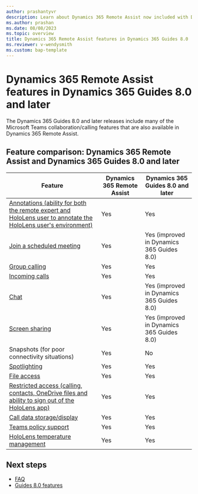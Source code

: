 ```yaml
---
author: prashantyvr
description: Learn about Dynamics 365 Remote Assist now included with Dynamics 365 Guides 8.0 
ms.author: prashan
ms.date: 08/08/2023
ms.topic: overview
title: Dynamics 365 Remote Assist features in Dynamics 365 Guides 8.0
ms.reviewer: v-wendysmith
ms.custom: bap-template
---
```


# Dynamics 365 Remote Assist features in Dynamics 365 Guides 8.0 and later

The Dynamics 365 Guides 8.0 and later releases include many of the Microsoft Teams collaboration/calling features that are also available in Dynamics 365 Remote Assist.

## Feature comparison: Dynamics 365 Remote Assist and Dynamics 365 Guides 8.0 and later

|Feature|Dynamics 365 Remote Assist|Dynamics 365 Guides 8.0 and later|
|-------------------------------------|-------------------------------------|-------------------------------------|
|[Annotations (ability for both the remote expert and HoloLens user to annotate the HoloLens user's environment)](calling-annotations.md)| Yes| Yes|
|[Join a scheduled meeting](calling-meetings.md)| Yes| Yes (improved in Dynamics 365 Guides 8.0)|
|[Group calling](calling-concepts.md#group-calls)| Yes| Yes|
|[Incoming calls](calling-start-call.md#receive-a-call)|Yes|Yes|
|[Chat](calling-chat-file-sharing.md)| Yes|Yes (improved in Dynamics 365 Guides 8.0)|
|[Screen sharing](calling-screen-sharing.md)| Yes| Yes (improved in Dynamics 365 Guides 8.0)|
|Snapshots (for poor connectivity situations)|Yes|No|
|[Spotlighting](calling-concepts.md#spotlight-in-dynamics-365-guides)| Yes| Yes|
|[File access](onedrive-files.md)| Yes| Yes|
|[Restricted access (calling, contacts, OneDrive files and ability to sign out of the HoloLens app)](restricted-mode-overview.md)|Yes|Yes|
|[Call data storage/display](call-logging.md)| Yes| Yes|
|[Teams policy support](admin-teams-policies.md)| Yes| Yes|
|[HoloLens temperature management](calling-hololens-thermal-adjusting.md)| Yes| Yes|

## Next steps

- [FAQ](faq.md#dynamics-365-guides-80-and-dynamics-365-remote-assist-faq)
- [Guides 8.0 features](version-history.md#october-17-2022)
